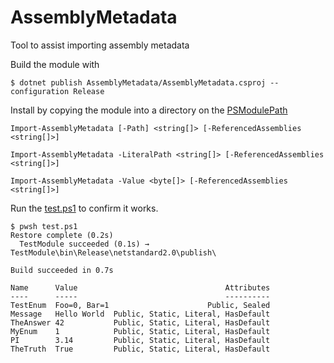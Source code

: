 # AssemblyMetadata

Tool to assist importing assembly metadata

Build the module with

```
$ dotnet publish AssemblyMetadata/AssemblyMetadata.csproj --configuration Release
```

Install by copying the module into a directory on the [PSModulePath](https://learn.microsoft.com/en-us/powershell/module/microsoft.powershell.core/about/about_psmodulepath)

```
Import-AssemblyMetadata [-Path] <string[]> [-ReferencedAssemblies <string[]>]

Import-AssemblyMetadata -LiteralPath <string[]> [-ReferencedAssemblies <string[]>]

Import-AssemblyMetadata -Value <byte[]> [-ReferencedAssemblies <string[]>]
```

Run the [test.ps1](test.ps1) to confirm it works.

```
$ pwsh test.ps1
Restore complete (0.2s)
  TestModule succeeded (0.1s) → TestModule\bin\Release\netstandard2.0\publish\

Build succeeded in 0.7s

Name      Value                                 Attributes
----      -----                                 ----------
TestEnum  Foo=0, Bar=1                      Public, Sealed
Message   Hello World  Public, Static, Literal, HasDefault
TheAnswer 42           Public, Static, Literal, HasDefault
MyEnum    1            Public, Static, Literal, HasDefault
PI        3.14         Public, Static, Literal, HasDefault
TheTruth  True         Public, Static, Literal, HasDefault
```
